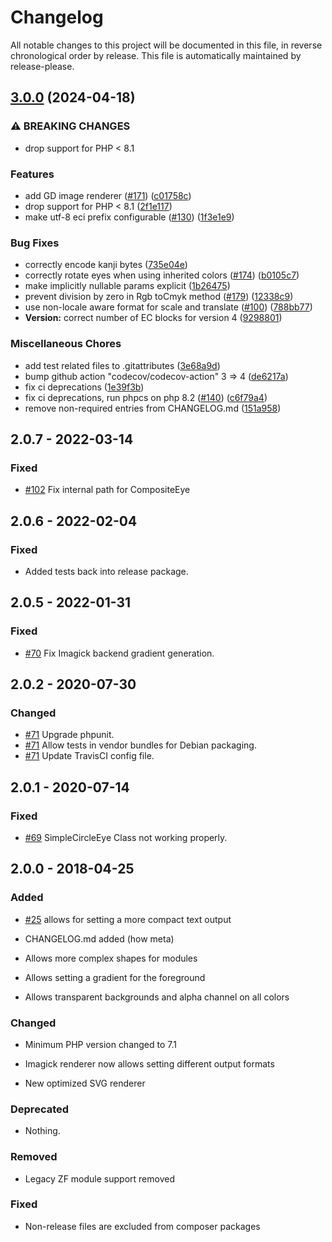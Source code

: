 # Changelog

All notable changes to this project will be documented in this file, in reverse chronological order by release.
This file is automatically maintained by release-please.

## [3.0.0](https://github.com/Bacon/BaconQrCode/compare/2.0.7...v3.0.0) (2024-04-18)


### ⚠ BREAKING CHANGES

* drop support for PHP < 8.1

### Features

* add GD image renderer ([#171](https://github.com/Bacon/BaconQrCode/issues/171)) ([c01758c](https://github.com/Bacon/BaconQrCode/commit/c01758cc4bf2eb4225b92dae7d766c1a4b069185))
* drop support for PHP &lt; 8.1 ([2f1e117](https://github.com/Bacon/BaconQrCode/commit/2f1e117289ad94cfa681ef092e17557f434b35e1))
* make utf-8 eci prefix configurable ([#130](https://github.com/Bacon/BaconQrCode/issues/130)) ([1f3e1e9](https://github.com/Bacon/BaconQrCode/commit/1f3e1e90222057fdc0fdadf2ec9c83a67d1fc03b))


### Bug Fixes

* correctly encode kanji bytes ([735e04e](https://github.com/Bacon/BaconQrCode/commit/735e04e44c8a4544481f218dcea42dacebc2a09c))
* correctly rotate eyes when using inherited colors ([#174](https://github.com/Bacon/BaconQrCode/issues/174)) ([b0105c7](https://github.com/Bacon/BaconQrCode/commit/b0105c7a6fcfbc2396e52c910d73f03bca594adf))
* make implicitly nullable params explicit ([1b26475](https://github.com/Bacon/BaconQrCode/commit/1b2647581d70b1bdd1d33e3ce950139eee339829))
* prevent division by zero in Rgb toCmyk method ([#179](https://github.com/Bacon/BaconQrCode/issues/179)) ([12338c9](https://github.com/Bacon/BaconQrCode/commit/12338c9a5a9f0b5edfe6b386a8d4529a7d1fe874))
* use non-locale aware format for scale and translate ([#100](https://github.com/Bacon/BaconQrCode/issues/100)) ([788bb77](https://github.com/Bacon/BaconQrCode/commit/788bb77af152abcb938dc8f0af4421084d78b949))
* **Version:** correct number of EC blocks for version 4 ([9298801](https://github.com/Bacon/BaconQrCode/commit/92988018b8e3f960944945ae4b9ff158be403fc2))


### Miscellaneous Chores

* add test related files to .gitattributes ([3e68a9d](https://github.com/Bacon/BaconQrCode/commit/3e68a9d37552e5c43c4fd801e66b41033153cba2))
* bump github action "codecov/codecov-action" 3 =&gt; 4 ([de6217a](https://github.com/Bacon/BaconQrCode/commit/de6217abb28715a87b62fc104d06439df7df71ac))
* fix ci deprecations ([1e39f3b](https://github.com/Bacon/BaconQrCode/commit/1e39f3b6eb67973b47ff63414a1807ae5c09c0b6))
* fix ci deprecations, run phpcs on php 8.2 ([#140](https://github.com/Bacon/BaconQrCode/issues/140)) ([c6f79a4](https://github.com/Bacon/BaconQrCode/commit/c6f79a46f3f0d9d18260f22f4ef5939932469559))
* remove non-required entries from CHANGELOG.md ([151a958](https://github.com/Bacon/BaconQrCode/commit/151a9586b84738b9d7594149d162a3895e7f1e7e))

## 2.0.7 - 2022-03-14

### Fixed

- [#102](https://github.com/Bacon/BaconQrCode/issues/102) Fix internal path for CompositeEye

## 2.0.6 - 2022-02-04

### Fixed

- Added tests back into release package.

## 2.0.5 - 2022-01-31

### Fixed

- [#70](https://github.com/Bacon/BaconQrCode/issues/79) Fix Imagick backend gradient generation.

## 2.0.2 - 2020-07-30

### Changed

- [#71](https://github.com/Bacon/BaconQrCode/issues/71) Upgrade phpunit.
- [#71](https://github.com/Bacon/BaconQrCode/issues/71) Allow tests in vendor bundles for Debian packaging.
- [#71](https://github.com/Bacon/BaconQrCode/issues/71) Update TravisCI config file.

## 2.0.1 - 2020-07-14

### Fixed

- [#69](https://github.com/Bacon/BaconQrCode/pull/69) SimpleCircleEye Class not working properly.

## 2.0.0 - 2018-04-25

### Added

- [#25](https://github.com/Bacon/BaconQrCode/pull/25) allows for setting a more compact text output

- CHANGELOG.md added (how meta)

- Allows more complex shapes for modules

- Allows setting a gradient for the foreground

- Allows transparent backgrounds and alpha channel on all colors

### Changed

- Minimum PHP version changed to 7.1

- Imagick renderer now allows setting different output formats

- New optimized SVG renderer

### Deprecated

- Nothing.

### Removed

- Legacy ZF module support removed

### Fixed

- Non-release files are excluded from composer packages
